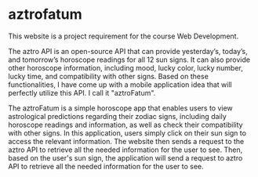 # aztrofatum

This website is a project requirement for the course Web Development.

The aztro API is an open-source API that can provide yesterday’s, today’s, and tomorrow’s horoscope readings for all 12 sun signs. It can also provide other horoscope information, including mood, lucky color, lucky number, lucky time, and compatibility with other signs. Based on these functionalities, I have come up with a mobile application idea that will perfectly utilize this API. I call it "aztroFatum".

The aztroFatum is a simple horoscope app that enables users to view astrological predictions regarding their zodiac signs, including daily horoscope readings and information, as well as check their compatibility with other signs. In this application, users simply click on their sun sign to access the relevant information. The website then sends a request to the aztro API to retrieve all the needed information for the user to see. Then, based on the user's sun sign, the application will send a request to aztro API to retrieve all the needed information for the user to see.
